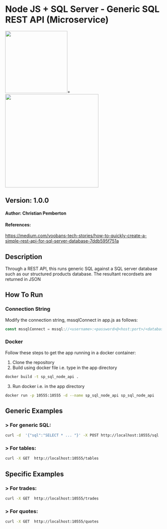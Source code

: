 # Node JS + SQL Server - Generic SQL REST API (Microservice)
<a name="Node JS"><img src="http://pluspng.com/img-png/nodejs-png-node-js-development-296.png" height="200px" width="200px"/>+<a name="SQL Server"><img src="https://www.01net.it/wp-content/uploads/sites/14/2016/06/SQL_Server_2016.png" heigth="300px" width="300px"/></a></a>
## Version: 1.0.0
#### Author: Christian Pemberton
#### References:
<https://medium.com/voobans-tech-stories/how-to-quickly-create-a-simple-rest-api-for-sql-server-database-7ddb595f751a>

## Description

Through a REST API, this runs generic SQL against a SQL server database such as our structured products database. The resultant recordsets are returned in JSON

## How To Run
### Connection String

Modify the connection string, mssqlConnect in app.js as follows:
```js
const mssqlConnect = mssql://<username>:<password>@<host:port>/<database>?encrypt=true
```
### Docker

Follow these steps to get the app running in a docker container:
1. Clone the repository
2. Build using docker file i.e. type in the app directory
```sh
docker build -t sp_sql_node_api .
```
3. Run docker i.e. in the app directory
```sh
docker run -p 10555:10555 -d --name sp_sql_node_api sp_sql_node_api
```

## Generic Examples
### > For generic SQL:
```sh
curl -d  '{"sql":"SELECT * ... "}' -X POST http://localhost:10555/sql
```
### > For tables:
```sh
curl -X GET  http://localhost:10555/tables
```
## Specific Examples
### > For trades:
```sh
curl -X GET  http://localhost:10555/trades
```
### > For quotes:
```sh
curl -X GET  http://localhost:10555/quotes
```
